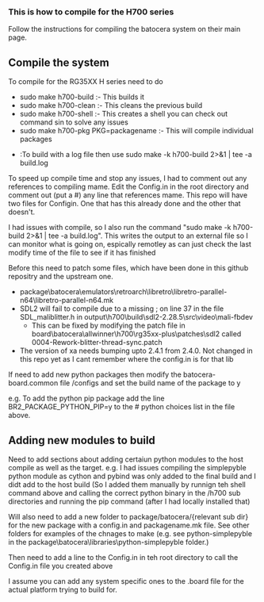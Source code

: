 <h3>This is how to compile for the H700 series</h3>

<p>Follow the instructions for compiling the batocera system on their main page.</p>

## Compile the system

<p>To compile for the RG35XX H series need to do</p>
  <ul><li>sudo make h700-build  :- This builds it</li>
  <li>sudo make h700-clean :- This cleans the previous build</li>
  <li>sudo make h700-shell :- This creates a shell you can check out command sin to solve any issues</li>
  <li>sudo make h700-pkg PKG=packagename :- This will compile individual packages</li>
  </ul>

  - :To build with a log file then use sudo make -k h700-build 2>&1 | tee -a build.log
  
<p>To speed up compile time and stop any issues, I had to comment out any references to compiling mame. Edit the Config.in in the root directory and comment out (put a #) any line that references mame. This repo will have two files for Configin. One that has this already done and the other that doesn't.</p>

 <p>I had issues with compile, so I also run the command "sudo make -k h700-build 2>&1 | tee -a build.log". This writes the output to an external file so I can monitor what is going on, espically remotley as can just check the last modify time of the file to see if it has finished</p>

<p>Before this need to patch some files, which have been done in this github repositry and the upstream one.</p>
    <ul>
    <li>package\batocera\emulators\retroarch\libretro\libretro-parallel-n64\libretro-parallel-n64.mk</li>
    <li>SDL2 will fail to compile due to a missing ; on line 37 in the file SDL_maliblitter.h in output\h700\build\sdl2-2.28.5\src\video\mali-fbdev<ul><li>This can be fixed by modifying the patch file in board\batocera\allwinner\h700\rg35xx-plus\patches\sdl2 called 0004-Rework-blitter-thread-sync.patch </li></ul></li>
    <li>The version of xa needs bumping upto 2.4.1 from 2.4.0. Not changed in this repo yet as I cant remember where the config.in is for that lib</li>
    </ul>

<p>If need to add new python packages then modify the batocera-board.common file /configs and set the build name of the package to y</p>
       <p>e.g. To add the python pip package add the line BR2_PACKAGE_PYTHON_PIP=y to the # python choices list in the file above.</p>

## Adding new modules to build

<p>Need to add sections about adding certaiun python modules to the host compile as well as the target. e.g. I had issues compiling the simplepyble python module as cython and pybind was only added to the final build and I didt add to the host build (So I added them manually by runnign teh shell command above and calling the correct python binary in the /h700 sub directories and running the pip command (after I had locally installed that) </p>

<p>Will also need to add a new folder to package/batocera/{relevant sub dir} for the new package with a config.in and packagename.mk file. See other folders for examples of the chnages to make (e.g. see python-simplepyble in the package\batocera\libraries\python-simplepyble folder.)</p>
<p>Then need to add a line to the Config.in in teh root directory to call the Config.in file you created above</p>

<p>I assume you can add any system specific ones to the .board file for the actual platform trying to build for.</p>

